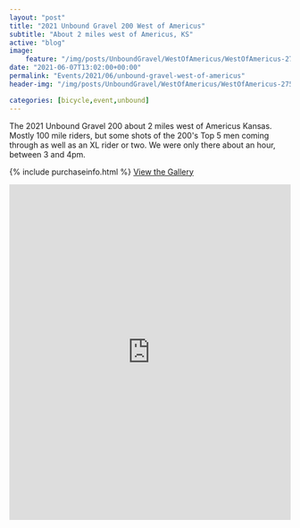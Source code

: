 ```yaml
---
layout: "post"
title: "2021 Unbound Gravel 200 West of Americus"
subtitle: "About 2 miles west of Americus, KS"
active: "blog"
image:
    feature: "/img/posts/UnboundGravel/WestOfAmericus/WestOfAmericus-275.jpg"
date: "2021-06-07T13:02:00+00:00"
permalink: "Events/2021/06/unbound-gravel-west-of-americus"
header-img: "/img/posts/UnboundGravel/WestOfAmericus/WestOfAmericus-275.jpg"

categories: [bicycle,event,unbound]
---
```


The 2021 Unbound Gravel 200 about 2 miles west of Americus Kansas. Mostly 100 mile riders, but some shots of the 200's Top 5 men coming through as well as an XL rider or two. We were only there about an hour, between 3 and 4pm.

{% include purchaseinfo.html %}
[View the Gallery](https://photos.rainbowmarks.com/2021/Bikes/Unbound-Gravel-2021/2021-Unbound-Gravel-200-West-of-Americus)

<iframe src="https://photos.rainbowmarks.com/frame/slideshow?key=hrN42N&speed=3&transition=fade&autoStart=1&captions=0&navigation=0&playButton=0&randomize=0&transitionSpeed=2" width="100%" height="600" frameborder="no" scrolling="no"></iframe>
